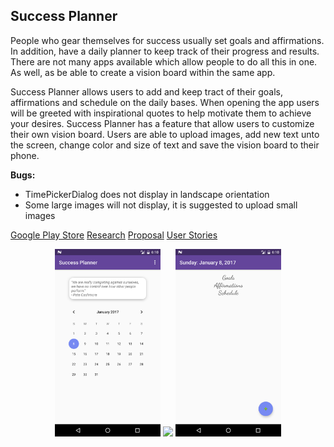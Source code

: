 ## Success Planner

People who gear themselves for success usually set goals and affirmations.  In addition, have a daily planner to keep track of their progress and results.  There are not many apps available which allow people to do all this in one.  As well, as be able to create a vision board within the same app.

Success Planner allows users to add and keep tract of their goals, affirmations and schedule on the daily bases.  When opening the app users will be greeted with inspirational quotes to help motivate them to achieve your desires.  Success Planner has a feature that allow users to customize their own vision board.  Users are able to upload images, add new text unto the screen, change color and size of text and save the vision board to their phone.

**Bugs:**
- TimePickerDialog does not display in landscape orientation
- Some large images will not display, it is suggested to upload small images

[Google Play Store](https://play.google.com/store/apps/details?id=com.ezequielc.successplanner)
[Research]()
[Proposal](https://docs.google.com/presentation/d/16EDCtTSFGSfDBakbkrer4D0NAPZZImLj4Qv0tzWPKBI/edit?usp=sharing)
[User Stories](https://docs.google.com/document/d/1NFzWOASMm_YFJ5ntT0hQggXwbm9ATxPCOMTLIcaT_ZE/edit?usp=sharing)

<p align="center">
  <img src="screenshots/Screenshot_1483917013.png" height="300px" />
  <img src="screenshotsScreenshot_1483917059.png/" height="300px" />
  <img src="screenshots/Screenshot_1483917031.png" height="300px" />
</p>